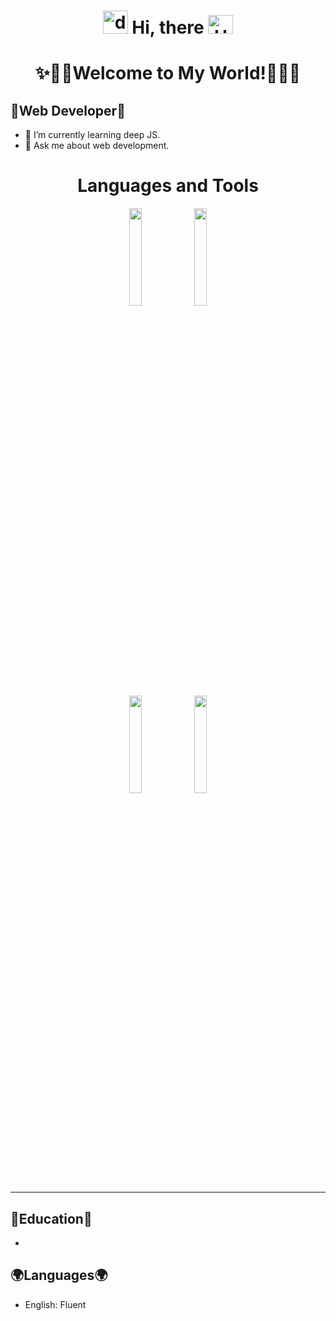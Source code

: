 # <div align="center"><img alt="dsmark" height="37px" width="40px" src="https://c.tenor.com/P7zWdgA3E2EAAAAi/spunchbob-the-g.gif"></img> Hi, there <img alt="Hola" height="30px" width="40px" src="https://emojipedia-us.s3.amazonaws.com/source/skype/289/ghost_1f47b.png"></img></div>

<h1 align="center">
  ✨🎉🎊Welcome to My World!🎊🎉✨
</h1>

## 💎Web Developer💎
- 🌱 I’m currently learning deep JS.
- 🔔 Ask me about web development.


<div align="center">
<h1> Languages and Tools </h1>
  <code><img width="20%" src="https://www.vectorlogo.zone/logos/w3_html5/w3_html5-ar21.svg"></code>
  <code><img width="20%" src="https://www.vectorlogo.zone/logos/w3_css/w3_css-ar21.svg"></code>
  <br>
  <code><img width="20%" src="https://www.vectorlogo.zone/logos/mysql/mysql-ar21.svg"></code>
  <code><img width="20%" src="https://www.vectorlogo.zone/logos/git-scm/git-scm-ar21.svg"></code>
</div>

<hr />

## 🏫Education🏫

- 

## 🌍Languages🌍

- English: Fluent
